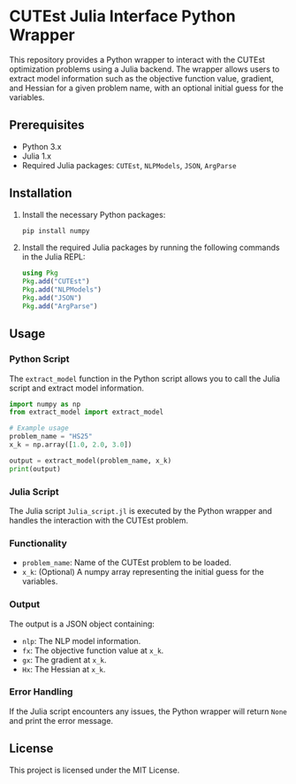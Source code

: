 # CUTEst Julia Interface Python Wrapper

This repository provides a Python wrapper to interact with the CUTEst optimization problems using a Julia backend. The wrapper allows users to extract model information such as the objective function value, gradient, and Hessian for a given problem name, with an optional initial guess for the variables.

## Prerequisites

- Python 3.x
- Julia 1.x
- Required Julia packages: `CUTEst`, `NLPModels`, `JSON`, `ArgParse`

## Installation

1. Install the necessary Python packages:

   ```bash
   pip install numpy
   ```

2. Install the required Julia packages by running the following commands in the Julia REPL:

   ```julia
   using Pkg
   Pkg.add("CUTEst")
   Pkg.add("NLPModels")
   Pkg.add("JSON")
   Pkg.add("ArgParse")
   ```

## Usage

### Python Script

The `extract_model` function in the Python script allows you to call the Julia script and extract model information.

```python
import numpy as np
from extract_model import extract_model

# Example usage
problem_name = "HS25"
x_k = np.array([1.0, 2.0, 3.0])

output = extract_model(problem_name, x_k)
print(output)
```

### Julia Script

The Julia script `Julia_script.jl` is executed by the Python wrapper and handles the interaction with the CUTEst problem.

### Functionality

- `problem_name`: Name of the CUTEst problem to be loaded.
- `x_k`: (Optional) A numpy array representing the initial guess for the variables.

### Output

The output is a JSON object containing:

- `nlp`: The NLP model information.
- `fx`: The objective function value at `x_k`.
- `gx`: The gradient at `x_k`.
- `Hx`: The Hessian at `x_k`.

### Error Handling

If the Julia script encounters any issues, the Python wrapper will return `None` and print the error message.

## License

This project is licensed under the MIT License.
